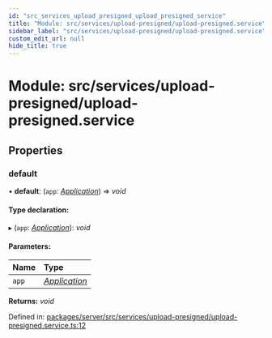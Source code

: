 ```yaml
---
id: "src_services_upload_presigned_upload_presigned_service"
title: "Module: src/services/upload-presigned/upload-presigned.service"
sidebar_label: "src/services/upload-presigned/upload-presigned.service"
custom_edit_url: null
hide_title: true
---
```


# Module: src/services/upload-presigned/upload-presigned.service

## Properties

### default

• **default**: (`app`: [*Application*](src_declarations.md#application)) => *void*

#### Type declaration:

▸ (`app`: [*Application*](src_declarations.md#application)): *void*

#### Parameters:

Name | Type |
:------ | :------ |
`app` | [*Application*](src_declarations.md#application) |

**Returns:** *void*

Defined in: [packages/server/src/services/upload-presigned/upload-presigned.service.ts:12](https://github.com/xr3ngine/xr3ngine/blob/7650c2bea/packages/server/src/services/upload-presigned/upload-presigned.service.ts#L12)
